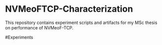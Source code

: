 # NVMeoFTCP-Characterization

This repository contains experiment scripts and artifacts for my MSc thesis on performance of NVMeoF-TCP.

#Experiments
